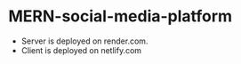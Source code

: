 # MERN-social-media-platform

- Server is deployed on render.com.
- Client is deployed on netlify.com
